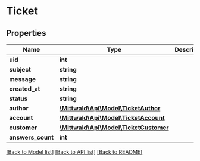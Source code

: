 # Ticket

## Properties
Name | Type | Description | Notes
------------ | ------------- | ------------- | -------------
**uid** | **int** |  | 
**subject** | **string** |  | 
**message** | **string** |  | 
**created_at** | **string** |  | 
**status** | **string** |  | 
**author** | [**\Mittwald\Api\Model\TicketAuthor**](TicketAuthor.md) |  | 
**account** | [**\Mittwald\Api\Model\TicketAccount**](TicketAccount.md) |  | [optional] 
**customer** | [**\Mittwald\Api\Model\TicketCustomer**](TicketCustomer.md) |  | [optional] 
**answers_count** | **int** |  | 

[[Back to Model list]](../../README.md#documentation-for-models) [[Back to API list]](../../README.md#documentation-for-api-endpoints) [[Back to README]](../../README.md)

